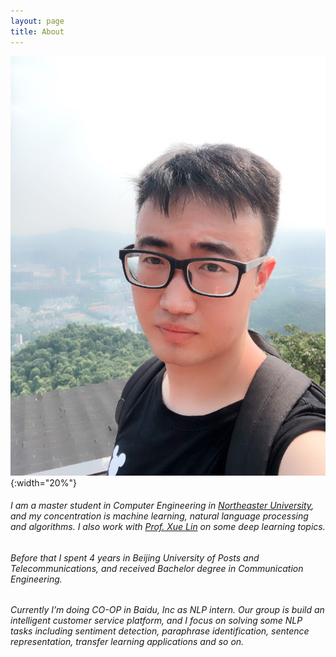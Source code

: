 ```yaml
---
layout: page
title: About
---
```


![](/assets/profile.jpg){:width="20%"}


###### I am a master student in Computer Engineering in [Northeaster University](https://www.northeastern.edu/), and my concentration is machine learning, natural language processing and algorithms. I also work with [Prof. Xue Lin](https://web.northeastern.edu/xuelin/) on some deep learning topics.

###### Before that I spent 4 years in Beijing University of Posts and Telecommunications, and received Bachelor degree in Communication Engineering.

###### Currently I’m doing CO-OP in Baidu, Inc as NLP intern. Our group is build an intelligent customer service platform, and I focus on solving some NLP tasks including sentiment detection, paraphrase identification, sentence representation, transfer learning applications and so on.

